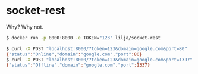 # socket-rest
Why? Why not.

```bash
$ docker run -p 8000:8000 -e TOKEN="123" lilja/socket-rest
```

```bash
$ curl -X POST "localhost:8000/?token=123&domain=google.com&port=80"
{"status":"Online","domain":"google.com","port":80}
$ curl -X POST "localhost:8000/?token=123&domain=google.com&port=1337"
{"status":"Offline","domain":"google.com","port":1337}

```


